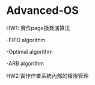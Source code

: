 # Advanced-OS
HW1: 實作page換頁演算法

  -FIFO algorithm
  
  -Optimal algorithm
  
  -ARB algorithm

HW2:實作作業系統內部的權限管理
